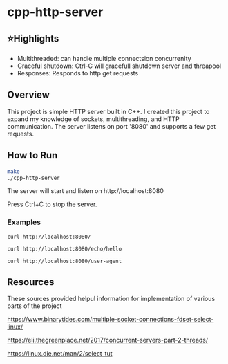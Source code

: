 # cpp-http-server

## ⭐Highlights
- Multithreaded: can handle multiple connectsion concurrenlty
- Graceful shutdown: Ctrl-C will gracefull shutdown server and threapool
- Responses: Responds to http get requests

## Overview
This project is simple HTTP server built in C++. I created this project to expand my knowledge of sockets, multithreading, and HTTP communication. 
The server listens on port '8080' and supports a few get requests.


## How to Run
```bash
make
./cpp-http-server
```
The server will start and listen on http://localhost:8080

Press Ctrl+C to stop the server.
### Examples
```shell
curl http://localhost:8080/

curl http://localhost:8080/echo/hello

curl http://localhost:8080/user-agent
```
## Resources
These sources provided helpul information for implementation of various parts of the project

https://www.binarytides.com/multiple-socket-connections-fdset-select-linux/

https://eli.thegreenplace.net/2017/concurrent-servers-part-2-threads/

https://linux.die.net/man/2/select_tut
